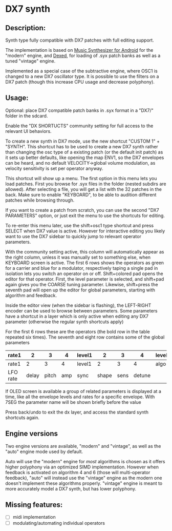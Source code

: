 # DX7 synth

## Description:

Synth type fully compatible with DX7 patches with full editing support.

The implementation is based on
[Music Synthesizer for Android](https://github.com/google/music-synthesizer-for-android) for the
"modern" engine, and [Dexed](https://github.com/asb2m10/dexed), for loading
of .syx patch banks as well as a tuned "vintage" engine.

Implemented as a special case of the subtractive engine, where OSC1 is changed to a new DX7 oscillator type.
It is possible to use the filters on a DX7 patch (though this increase CPU usage and decrease polyphony).

## Usage:

Optional: place DX7 compatible patch banks in .syx format in a "DX7/" folder in the sdcard.

Enable the "DX SHORTUCTS" community setting for full access to the relevant UI behaviors.

To create a new synth in DX7 mode, use the new shortcut "CUSTOM 1" + "SYNTH".
This shortcut has to be used to create a new DX7 synth
rather than changing the osc type of a existing patch (or the default init patch)
as it sets up better defaults, like opening the map ENV1, so the
DX7 envelopes can be heard, and no default VELOCITY->global volume
modulation, as velocity sensitivity is set per operator anyway.

This shortcut will show up a menu. The first option in this menu lets you load patches.
First you browse for .syx files in the folder (nested subdirs are allowed).
After selecting a file, you will get a list with the 32 patches in the back.
Make sure to enable "KEYBOARD", to be able to audition different patches while browsing through.

If you want to create a patch from scratch, you can use the second "DX7 PARAMETERS" option,
or just exit the menu to use the shortcuts for editing.

To re-enter this menu later, use the shift+osc1 type shortcut and press SELECT when DX7 value is active.
However for interactive editing you likely want to use the DX7 sidebar to quickly jump to relevant operator parameters.

With the community setting active, this column will automatically appear as the right column,
unless it was manually set to something else, when KEYBOARD screen is active.
The first 6 rows shows the operators as green for a carrier and blue for a modulator, respectively
taping a single pad in isolation lets you switch an operator on or off. Shift+colored pad
opens the editor for that operator. First, the level parameter is selected, and shift+pad again
gives you the COARSE tuning parameter.
Likewise, shift+press the seventh pad will open up the editor for global parameters,
starting with algorithm and feedback.

Inside the editor view (when the sidebar is flashing), the LEFT-RIGHT encoder can be used
to browse between parameters. Some parameters have a shortcut in a layer which is only
active when editing any DX7 parameter (otherwise the regular synth shortcuts apply)

For the first 6 rows these are the operators (the bold row in the table repeated six times).
The seventh and eight row contains some of the global parameters

| rate1 | 2 | 3 | 4| level1 | 2 | 3 | 4 | level | mode | coarse | fine | detune | velo |
| -- | -- | -- | --| -- | --  | --  | --  | -- | -- | -- | -- | -- | -- |
| rate1 | 2 | 3 | 4| level1 | 2 | 3 | 4 | algo | feedback | sync | | | |
| LFO rate | delay | pitch | amp | sync | shape | sens | detune |  | |  |  |  |  |

If OLED screen is available a group of related parameters is displayed at a time, like all the envelope levels and rates
for a specific envelope. With 7SEG the parameter name will be shown briefly before the value

Press back/undo to exit the dx layer, and access the standard synth shortcuts again.

## Engine versions

Two engine versions are available, "modern" and "vintage", as well as the "auto" engine
mode used by default.

Auto will use the "modern" engine for _most_ algorithms
is chosen as it offers higher polyphony via an optimized SIMD implementation.
However when feedback is activated on algorithm 4 and 6 (those will multi-operator feedback),
"auto" will instead use the "vintage" engine as the modern one doesn't implement these algorithms properly.
"vintage" engine is meant to more accurately model a DX7 synth, but has lower polyphony.

## Missing features:

- [ ] midi implementation
- [ ] modulating/automating individual operators
